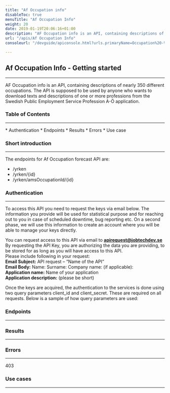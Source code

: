 ```yaml
---
title: "Af Occupation info"
disableToc: true
menuTitle: "Af Occupation Info"
weight: 20
date: 2019-01-19T20:06:16+01:00
description: "AF Occupation info is an API, containing descriptions of nearly 350 different occupations. The API is supposed to be used by anyone who wants to download texts and descriptions of one or more professions from the Swedish Public Employment Service Profession A-Ö application."
url: "/apis/Af Occupation Info"
consoleurl: "/devguide/apiconsole.html?urls.primaryName=Occupation%20-%20Occupation%20info%20"

---
```




## Af Occupation Info - Getting started

<hr>

AF Occupation info is an API, containing descriptions of nearly 350 different occupations. 
The API is supposed to be used by anyone who wants to download texts and descriptions of one or more professions from the Swedish Public Employment Service Profession A-Ö application.

### Table of Contents
<hr>
* Authentication
* Endpoints
* Results
* Errors
* Use case




### Short introduction
<hr>
The endpoints for Af Occupation forecast API are:

* /yrken
* /yrken/{id}
* /yrken/amsOccupationId/{id}
 


### Authentication
<hr>
To access this API you need to request the keys via email below. The information you provide will be used for statistical purpose and for reaching out to you in case of scheduled downtime, bug reporting etc. 
On a second phase, we will use this information to create an account where you will be able to manage your keys directly.  

You can request access to this API via email to **apirequest@jobtechdev.se**
By requesting the API Key, you are authorizing the data you are providing, to be stored for as long as you will have access to this API.  
Please include following in your request:  
**Email Subject:** API request – “Name of the API”  
**Email Body:** Name: Surname: Company name: (if applicable):  
**Application name:** Name of your application  
**Application description:** (please be short)    

Once the keys are acquired, the authentication to the services is done using two query parameters client_id and client_secret. 
These are required on all requests. Below is a sample of how query parameters are used:

### Endpoints
<hr>





### Results
<hr>



### Errors
<hr>
403 

### Use cases
<hr>





